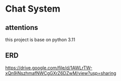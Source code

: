 # Chat System


## attentions
this project is base on python 3.11

## ERD
https://drive.google.com/file/d/1AWLrTW-xQn9iNszhmafNWCgGXrZ6DZwM/view?usp=sharing


